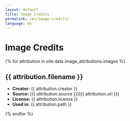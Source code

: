 ```yaml
---
layout: default
title: Image Credits
permalink: /en/image-credits/
language: en
---
```


# Image Credits

{% for attribution in site.data.image_attributions.images %}
## {{ attribution.filename }}

- **Creator:** {{ attribution.creator }}
- **Source:** [{{ attribution.source }}]({{ attribution.url }})
- **License:** {{ attribution.license }}
- **Used in:** {{ attribution.path }}

{% endfor %}